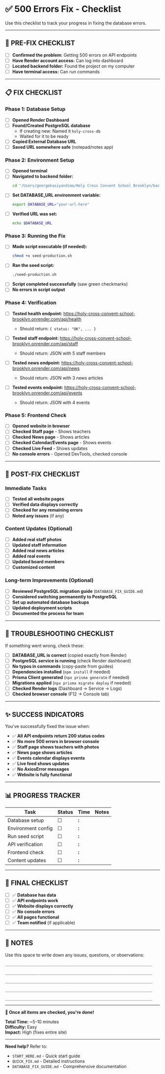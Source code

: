 # ✅ 500 Errors Fix - Checklist

Use this checklist to track your progress in fixing the database errors.

---

## 🎯 PRE-FIX CHECKLIST

- [ ] **Confirmed the problem:** Getting 500 errors on API endpoints
- [ ] **Have Render account access:** Can log into dashboard
- [ ] **Located backend folder:** Found the project on my computer
- [ ] **Have terminal access:** Can run commands

---

## 📋 FIX CHECKLIST

### Phase 1: Database Setup
- [ ] **Opened Render Dashboard**
- [ ] **Found/Created PostgreSQL database**
  - If creating new: Named it `holy-cross-db`
  - Waited for it to be ready
- [ ] **Copied External Database URL**
- [ ] **Saved URL somewhere safe** (notepad/notes app)

### Phase 2: Environment Setup
- [ ] **Opened terminal**
- [ ] **Navigated to backend folder:**
  ```bash
  cd "/Users/georgekasiyandima/Holy Cross Convent School Brooklyn/backend"
  ```
- [ ] **Set DATABASE_URL environment variable:**
  ```bash
  export DATABASE_URL="your-url-here"
  ```
- [ ] **Verified URL was set:**
  ```bash
  echo $DATABASE_URL
  ```

### Phase 3: Running the Fix
- [ ] **Made script executable (if needed):**
  ```bash
  chmod +x seed-production.sh
  ```
- [ ] **Ran the seed script:**
  ```bash
  ./seed-production.sh
  ```
- [ ] **Script completed successfully** (saw green checkmarks)
- [ ] **No errors in script output**

### Phase 4: Verification
- [ ] **Tested health endpoint:** 
  https://holy-cross-convent-school-brooklyn.onrender.com/api/health
  - Should return: `{ status: "OK", ... }`
  
- [ ] **Tested staff endpoint:**
  https://holy-cross-convent-school-brooklyn.onrender.com/api/staff
  - Should return: JSON with 5 staff members
  
- [ ] **Tested news endpoint:**
  https://holy-cross-convent-school-brooklyn.onrender.com/api/news
  - Should return: JSON with 3 news articles
  
- [ ] **Tested events endpoint:**
  https://holy-cross-convent-school-brooklyn.onrender.com/api/events
  - Should return: JSON with 4 events

### Phase 5: Frontend Check
- [ ] **Opened website in browser**
- [ ] **Checked Staff page** - Shows teachers
- [ ] **Checked News page** - Shows articles
- [ ] **Checked Calendar/Events page** - Shows events
- [ ] **Checked Live Feed** - Shows updates
- [ ] **No console errors** - Opened DevTools, checked console

---

## 🎯 POST-FIX CHECKLIST

### Immediate Tasks
- [ ] **Tested all website pages**
- [ ] **Verified data displays correctly**
- [ ] **Checked for any remaining errors**
- [ ] **Noted any issues** (if any)

### Content Updates (Optional)
- [ ] **Added real staff photos**
- [ ] **Updated staff information**
- [ ] **Added real news articles**
- [ ] **Added real events**
- [ ] **Updated board members**
- [ ] **Customized content**

### Long-term Improvements (Optional)
- [ ] **Reviewed PostgreSQL migration guide** (`DATABASE_FIX_GUIDE.md`)
- [ ] **Considered switching permanently to PostgreSQL**
- [ ] **Set up automated database backups**
- [ ] **Updated deployment scripts**
- [ ] **Documented the process for team**

---

## 🚨 TROUBLESHOOTING CHECKLIST

If something went wrong, check these:

- [ ] **DATABASE_URL is correct** (copied exactly from Render)
- [ ] **PostgreSQL service is running** (check Render dashboard)
- [ ] **No typos in commands** (copy-paste from guides)
- [ ] **Dependencies installed** (`npm install` if needed)
- [ ] **Prisma Client generated** (`npx prisma generate` if needed)
- [ ] **Migrations applied** (`npx prisma migrate deploy` if needed)
- [ ] **Checked Render logs** (Dashboard → Service → Logs)
- [ ] **Checked browser console** (F12 → Console tab)

---

## ✨ SUCCESS INDICATORS

You've successfully fixed the issue when:

- ✅ **All API endpoints return 200 status codes**
- ✅ **No more 500 errors in browser console**
- ✅ **Staff page shows teachers with photos**
- ✅ **News page shows articles**
- ✅ **Events calendar displays events**
- ✅ **Live feed shows updates**
- ✅ **No AxiosError messages**
- ✅ **Website is fully functional**

---

## 📊 PROGRESS TRACKER

| Task | Status | Time | Notes |
|------|--------|------|-------|
| Database setup | ☐ | __:__ | |
| Environment config | ☐ | __:__ | |
| Run seed script | ☐ | __:__ | |
| API verification | ☐ | __:__ | |
| Frontend check | ☐ | __:__ | |
| Content updates | ☐ | __:__ | |

---

## 🎯 FINAL CHECKLIST

- [ ] ✅ **Database has data**
- [ ] ✅ **API endpoints work**
- [ ] ✅ **Website displays correctly**
- [ ] ✅ **No console errors**
- [ ] ✅ **All pages functional**
- [ ] ✅ **Team notified** (if applicable)

---

## 📝 NOTES

Use this space to write down any issues, questions, or observations:

```
___________________________________________________________________

___________________________________________________________________

___________________________________________________________________

___________________________________________________________________

___________________________________________________________________
```

---

**🎉 Once all items are checked, you're done!**

**Total Time:** ~5-10 minutes  
**Difficulty:** Easy  
**Impact:** High (fixes entire site)  

---

**Need help?** Refer to:
- `START_HERE.md` - Quick start guide
- `QUICK_FIX.md` - Detailed instructions
- `DATABASE_FIX_GUIDE.md` - Comprehensive documentation








